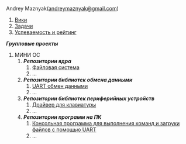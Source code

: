 Andrey Maznyak(andreymaznyak@gmail.com)

1. [Вики](https://github.com/andreymaznyak/am-C-C-practical-course/wiki)
1. [Задачи](https://github.com/andreymaznyak/am-C-C-practical-course/tree/master/2016_%D0%BE%D1%81%D0%B5%D0%BD%D1%8C/%D0%97%D0%B0%D0%B4%D0%B0%D1%87%D0%B8)
1. [Успеваемость и рейтинг](https://docs.google.com/spreadsheets/d/18kFjKYWFkckrT_8A5nxBWfJCOL46ZrXVVeJGJJfRUbg/edit#gid=0)     

***_Групповые проекты_***

1. МИНИ ОС
    1. **_Репозитории ядра_**  
       1. [Файловая система](https://github.com/Gorozhin/nanofs)
       1. ...
    1. **_Репозитории библиотек обмена данными_**  
       1. [UART обмен данными](https://github.com/fogost/interaction_protocol)
       1. ...
    1. **_Репозитории библиотек периферийных устройств_**  
       1. [Драйвер для клавиатуры]()
       1. ...
    1. **_Репозитории программ на ПК_**  
       1. [Консольная программа для выполнения команд и загруки файлов с помощью UART](https://github.com/maxiwpm/KM-pc-terminal)
       1. ...
